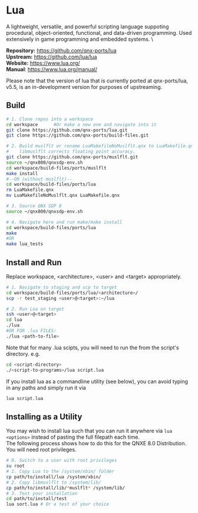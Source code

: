 # Lua
A lightweight, versatile, and powerful scripting language suppoting procedural, object-oriented, functional, and data-driven programming. Used extensively in game programming and embedded systems. \

**Repository:** https://github.com/qnx-ports/lua \
**Upstream:** https://github.com/lua/lua \
**Website:** https://www.lua.org/ \
**Manual**: https://www.lua.org/manual/

Please note that the version of lua that is currently ported at qnx-ports/lua, v5.5, is an in-development version for purposes of upstreaming.

## Build
```bash
# 1. Clone repos into a workspace
cd workspace      #Or make a new one and navigate into it
git clone https://github.com/qnx-ports/lua.git
git clone https://github.com/qnx-ports/build-files.git

# 2. Build muslflt or rename LuaMakefileNoMuslflt.qnx to LuaMakefile.qnx
#    libmuslflt corrects floating point accuracy.
git clone https://github.com/qnx-ports/muslflt.git
source ~/qnx800/qnxsdp-env.sh
cd workspace/build-files/ports/muslflt
make install
#--OR (without muslflt)--
cd workspace/build-files/ports/lua
rm LuaMakefile.qnx
mv LuaMakefileNoMuslflt.qnx LuaMakefile.qnx

# 3. Source QNX SDP 8
source ~/qnx800/qnxsdp-env.sh

# 4. Navigate here and run make/make install
cd workspace/build-files/ports/lua
make
#OR
make lua_tests
```
## Install and Run
Replace workspace, \<architecture\>, \<user\> and \<target\> appropriately.
```bash
# 1. Navigate to staging and scp to target
cd workspace/build-files/ports/lua/<architecture>/
scp -r test_staging <user>@<target>:~/lua

# 2. Run Lua on target
ssh <user>@<target>
cd lua
./lua
#OR FOR .lua FILES:
./lua <path-to-file>
```
Note that for many .lua scipts, you will need to run the from the script's directory. e.g.
```bash
cd <script-directory>
./<script-to-programs>/lua script.lua
```
If you install lua as a commandline utility (see below), you can avoid typing in any paths and simply run it via
```bash
lua script.lua
```

## Installing as a Utility
You may wish to install lua such that you can run it anywhere via `lua <options>` instead of pasting the full filepath each time. \
The following process shows how to do this for the QNXE 8.0 Distribution. You will need root privileges.
```bash
# 0. Switch to a user with root privileges
su root
# 1. Copy Lua to the /system/xbin/ folder
cp path/to/install/lua /system/xbin/
# 2. Copy libmuslflt to /system/lib/
cp path/to/install/lib/*muslflt* /system/lib/
# 3. Test your installation
cd path/to/install/test
lua sort.lua # Or a test of your choice
```